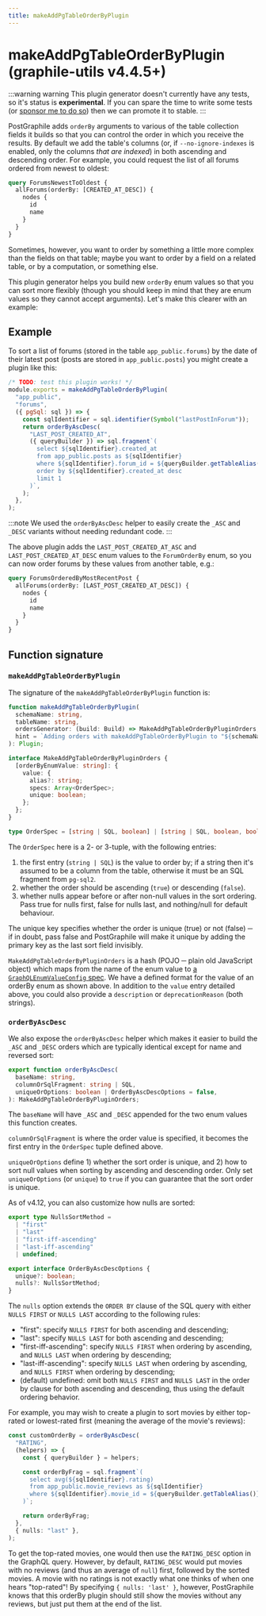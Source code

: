 ```yaml
---
title: makeAddPgTableOrderByPlugin
---
```


# makeAddPgTableOrderByPlugin (graphile-utils v4.4.5+)

:::warning warning
This plugin generator doesn't currently have any tests, so it's
status is **experimental**. If you can spare the time to write some tests (or
[sponsor me to do so](https://graphile.org/sponsor)) then we can promote it to stable.
:::

PostGraphile adds `orderBy` arguments to various of the table collection fields
it builds so that you can control the order in which you receive the results. By
default we add the table's columns (or, if `--no-ignore-indexes` is enabled,
only the columns _that are indexed_) in both ascending and descending order. For
example, you could request the list of all forums ordered from newest to oldest:

```graphql
query ForumsNewestToOldest {
  allForums(orderBy: [CREATED_AT_DESC]) {
    nodes {
      id
      name
    }
  }
}
```

Sometimes, however, you want to order by something a little more complex than
the fields on that table; maybe you want to order by a field on a related table,
or by a computation, or something else.

This plugin generator helps you build new `orderBy` enum values so that you can
sort more flexibly (though you should keep in mind that they are enum values so
they cannot accept arguments). Let's make this clearer with an example:

## Example

To sort a list of forums (stored in the table `app_public.forums`) by the date
of their latest post (posts are stored in `app_public.posts`) you might create a
plugin like this:

```js
/* TODO: test this plugin works! */
module.exports = makeAddPgTableOrderByPlugin(
  "app_public",
  "forums",
  ({ pgSql: sql }) => {
    const sqlIdentifier = sql.identifier(Symbol("lastPostInForum"));
    return orderByAscDesc(
      "LAST_POST_CREATED_AT",
      ({ queryBuilder }) => sql.fragment`(
        select ${sqlIdentifier}.created_at
        from app_public.posts as ${sqlIdentifier}
        where ${sqlIdentifier}.forum_id = ${queryBuilder.getTableAlias()}.id
        order by ${sqlIdentifier}.created_at desc
        limit 1
      )`,
    );
  },
);
```

:::note
We used the `orderByAscDesc` helper to easily create the `_ASC` and
`_DESC` variants without needing redundant code.
:::

The above plugin adds the `LAST_POST_CREATED_AT_ASC` and
`LAST_POST_CREATED_AT_DESC` enum values to the `ForumOrderBy` enum, so you can
now order forums by these values from another table, e.g.:

```graphql
query ForumsOrderedByMostRecentPost {
  allForums(orderBy: [LAST_POST_CREATED_AT_DESC]) {
    nodes {
      id
      name
    }
  }
}
```

## Function signature

### `makeAddPgTableOrderByPlugin`

The signature of the `makeAddPgTableOrderByPlugin` function is:

```ts
function makeAddPgTableOrderByPlugin(
  schemaName: string,
  tableName: string,
  ordersGenerator: (build: Build) => MakeAddPgTableOrderByPluginOrders,
  hint = `Adding orders with makeAddPgTableOrderByPlugin to "${schemaName}"."${tableName}"`,
): Plugin;

interface MakeAddPgTableOrderByPluginOrders {
  [orderByEnumValue: string]: {
    value: {
      alias?: string;
      specs: Array<OrderSpec>;
      unique: boolean;
    };
  };
}

type OrderSpec = [string | SQL, boolean] | [string | SQL, boolean, boolean];
```

The `OrderSpec` here is a 2- or 3-tuple, with the following entries:

1. the first entry (`string | SQL`) is the value to order by; if a string then
   it's assumed to be a column from the table, otherwise it must be an SQL
   fragment from `pg-sql2`.
2. whether the order should be ascending (`true`) or descending (`false`).
3. whether nulls appear before or after non-null values in the sort ordering.
   Pass true for nulls first, false for nulls last, and nothing/null for default
   behaviour.

The unique key specifies whether the order is unique (true) or not (false) ─ if
in doubt, pass false and PostGraphile will make it unique by adding the primary
key as the last sort field invisibly.

`MakeAddPgTableOrderByPluginOrders` is a hash (POJO ─ plain old JavaScript
object) which maps from the name of the enum value to
[a `GraphQLEnumValueConfig` spec](https://graphql.org/graphql-js/type/#graphqlenumtype).
We have a defined format for the value of an orderBy enum as shown above. In
addition to the `value` entry detailed above, you could also provide a
`description` or `deprecationReason` (both strings).

### `orderByAscDesc`

We also expose the `orderByAscDesc` helper which makes it easier to build the
`_ASC` and `_DESC` orders which are typically identical except for name and
reversed sort:

```ts
export function orderByAscDesc(
  baseName: string,
  columnOrSqlFragment: string | SQL,
  uniqueOrOptions: boolean | OrderByAscDescOptions = false,
): MakeAddPgTableOrderByPluginOrders;
```

The `baseName` will have `_ASC` and `_DESC` appended for the two enum values
this function creates.

`columnOrSqlFragment` is where the order value is specified, it becomes the
first entry in the `OrderSpec` tuple defined above.

`uniqueOrOptions` define 1) whether the sort order is unique, and 2) how to sort
null values when sorting by ascending and descending order. Only set
`uniqueOrOptions` (or `unique`) to `true` if you can guarantee that the sort
order is unique.

As of v4.12, you can also customize how nulls are sorted:

```ts
export type NullsSortMethod =
  | "first"
  | "last"
  | "first-iff-ascending"
  | "last-iff-ascending"
  | undefined;

export interface OrderByAscDescOptions {
  unique?: boolean;
  nulls?: NullsSortMethod;
}
```

The `nulls` option extends the `ORDER BY` clause of the SQL query with either
`NULLS FIRST` or `NULLS LAST` according to the following rules:

- "first": specify `NULLS FIRST` for both ascending and descending;
- "last": specify `NULLS LAST` for both ascending and descending;
- "first-iff-ascending": specify `NULLS FIRST` when ordering by ascending, and
  `NULLS LAST` when ordering by descending;
- "last-iff-ascending": specify `NULLS LAST` when ordering by ascending, and
  `NULLS FIRST` when ordering by descending;
- (default) undefined: omit both `NULLS FIRST` and `NULLS LAST` in the order by
  clause for both ascending and descending, thus using the default ordering
  behavior.

For example, you may wish to create a plugin to sort movies by either top-rated
or lowest-rated first (meaning the average of the movie's reviews):

```ts
const customOrderBy = orderByAscDesc(
  "RATING",
  (helpers) => {
    const { queryBuilder } = helpers;

    const orderByFrag = sql.fragment`(
      select avg(${sqlIdentifier}.rating)
      from app_public.movie_reviews as ${sqlIdentifier}
      where ${sqlIdentifier}.movie_id = ${queryBuilder.getTableAlias()}.id
    )`;

    return orderByFrag;
  },
  { nulls: "last" },
);
```

To get the top-rated movies, one would then use the `RATING_DESC` option in the
GraphQL query. However, by default, `RATING_DESC` would put movies with no
reviews (and thus an average of `null`) first, followed by the sorted movies. A
movie with no ratings is not exactly what one thinks of when one hears
"top-rated"! By specifying `{ nulls: 'last' }`, however, PostGraphile knows that
this orderBy plugin should still show the movies without any reviews, but just
put them at the end of the list.
